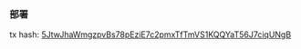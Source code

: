 ### 部署
tx hash: [5JtwJhaWmgzpvBs78pEziE7c2pmxTfTmVS1KQQYaT56J7ciqUNgB](https://minascan.io/devnet/tx/5JtwJhaWmgzpvBs78pEziE7c2pmxTfTmVS1KQQYaT56J7ciqUNgB?type=zk-tx)
